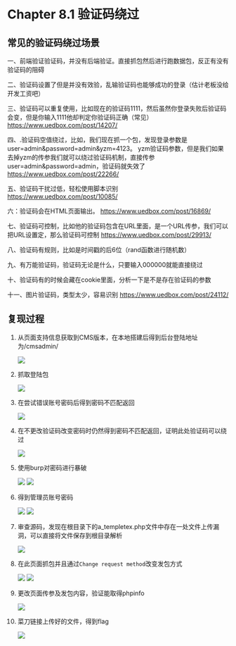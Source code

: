 # Chapter 8.1 验证码绕过 

## 常见的验证码绕过场景

一、前端验证验证码，并没有后端验证。直接抓包然后进行跑数据包，反正有没有验证码的阻碍

二、验证码设置了但是并没有效验，乱输验证码也能够成功的登录（估计老板没给开发工资吧）

三、验证码可以重复使用，比如现在的验证码1111，然后虽然你登录失败后验证码会变，但是你输入1111他却判定你验证码正确（常见）https://www.uedbox.com/post/14207/

四、.验证码空值绕过，比如，我们现在抓一个包，发现登录参数是user=admin&password=admin&yzm=4123。 yzm验证码参数，但是我们如果去掉yzm的传参我们就可以绕过验证码机制，直接传参user=admin&password=admin，验证码就失效了 https://www.uedbox.com/post/22266/

五、验证码干扰过低，轻松使用脚本识别 https://www.uedbox.com/post/10085/

六：验证码会在HTML页面输出。 https://www.uedbox.com/post/16869/

七、验证码可控制，比如他的验证码包含在URL里面，是一个URL传参，我们可以把URL设置定，那么验证码可控制 https://www.uedbox.com/post/29913/

八、验证码有规则，比如是时间戳的后6位（rand函数进行随机数）

九、有万能验证码，验证码无论是什么，只要输入000000就能直接绕过

十、验证码有的时候会藏在cookie里面，分析一下是不是存在验证码的参数

十一、图片验证码，类型太少，容易识别 https://www.uedbox.com/post/24112/


## 复现过程

1. 从页面支持信息获取到CMS版本，在本地搭建后得到后台登陆地址为/cmsadmin/

	![](https://nc0.cdn.zkaq.cn/md/5371/83cc75cc83259ae0d51335ee7a61a928_89744.png)
2. 抓取登陆包

	![](https://nc0.cdn.zkaq.cn/md/5371/94f6847c7e20ca3b8dc9547c52c6555f_48676.png)
3. 在尝试错误账号密码后得到密码不匹配返回

	![](https://nc0.cdn.zkaq.cn/md/5371/d41f56703272fb58f13ea777d4c28344_10202.png)
4. 在不更改验证码改变密码时仍然得到密码不匹配返回，证明此处验证码可以绕过

	![](https://nc0.cdn.zkaq.cn/md/5371/db34b6a82079f38dd1604baf97cc8c63_64976.png)
5. 使用burp对密码进行暴破

	![](https://nc0.cdn.zkaq.cn/md/5371/050f3ef5caa108e1450371040c828d26_56844.png)
	![](https://nc0.cdn.zkaq.cn/md/5371/6eed36a096e7d9e19a2c50c698535d2b_76239.png)
6. 得到管理员账号密码

	![](https://nc0.cdn.zkaq.cn/md/5371/3d8aeb64d4981da5da57b5c0dea8dc2c_65989.png)
	![](https://nc0.cdn.zkaq.cn/md/5371/1f4e1c4066b098440ab913a944d1fee5_74025.png)
7. 审查源码，发现在根目录下的a_templetex.php文件中存在一处文件上传漏洞，可以直接将文件保存到根目录解析

	![](https://nc0.cdn.zkaq.cn/md/5371/0600e49b53789350e45d163a349affec_49976.png)
8. 在此页面抓包并且通过`Change request method`改变发包方式

	![](https://nc0.cdn.zkaq.cn/md/5371/1204f16e54866f8cc0d12512f55271f0_36981.png)
	![](https://nc0.cdn.zkaq.cn/md/5371/c19643b8704c1a24099694b6abc8f740_59661.png)
9. 更改页面传参及发包内容，验证能取得phpinfo

	![](https://nc0.cdn.zkaq.cn/md/5371/e5fc21240ae3ef35fa36add9c0e0d10b_98992.png)
10. 菜刀链接上传好的文件，得到flag

	![](https://nc0.cdn.zkaq.cn/md/5371/ecad56c793e38b400092d550aa7a2dd2_93585.png)